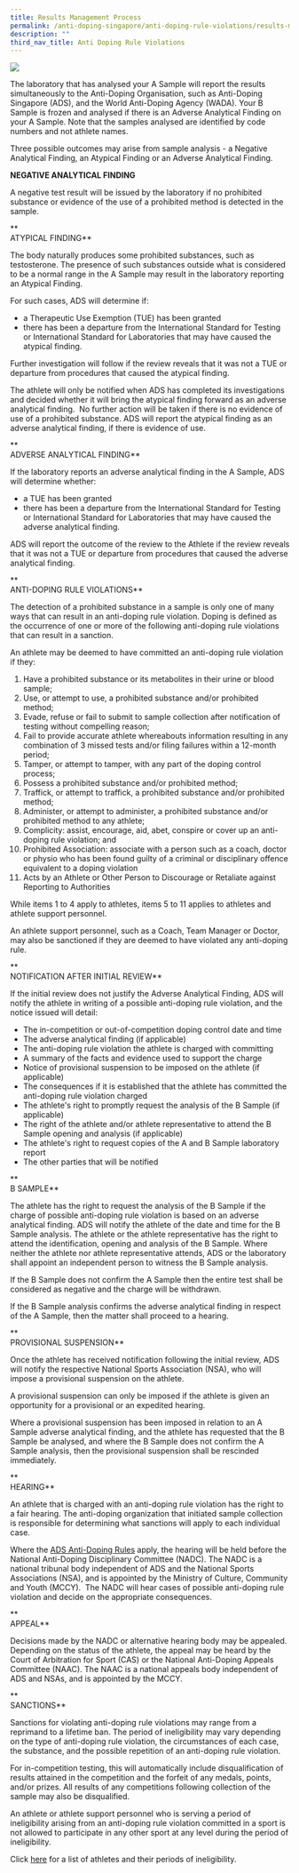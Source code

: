 ```yaml
---
title: Results Management Process
permalink: /anti-doping-singapore/anti-doping-rule-violations/results-management-process/
description: ""
third_nav_title: Anti Doping Rule Violations
---
```

![](/images/What%20We%20Do/Anti%20Doping%20Singapore/Anti%20Doping%20Rule%20Violations/Fair_Hearing.png)

The laboratory that has analysed your A Sample will report the results simultaneously to the Anti-Doping Organisation, such as Anti-Doping Singapore (ADS), and the World Anti-Doping Agency (WADA). Your B Sample is frozen and analysed if there is an Adverse Analytical Finding on your A Sample. Note that the samples analysed are identified by code numbers and not athlete names.

Three possible outcomes may arise from sample analysis - a Negative Analytical Finding, an Atypical Finding or an Adverse Analytical Finding.

**NEGATIVE ANALYTICAL FINDING**

A negative test result will be issued by the laboratory if no prohibited substance or evidence of the use of a prohibited method is detected in the sample.

**  
ATYPICAL FINDING**

The body naturally produces some prohibited substances, such as testosterone. The presence of such substances outside what is considered to be a normal range in the A Sample may result in the laboratory reporting an Atypical Finding.

For such cases, ADS will determine if:

*   a Therapeutic Use Exemption (TUE) has been granted
*   there has been a departure from the International Standard for Testing or International Standard for Laboratories that may have caused the atypical finding.

Further investigation will follow if the review reveals that it was not a TUE or departure from procedures that caused the atypical finding.

The athlete will only be notified when ADS has completed its investigations and decided whether it will bring the atypical finding forward as an adverse analytical finding.  No further action will be taken if there is no evidence of use of a prohibited substance. ADS will report the atypical finding as an adverse analytical finding, if there is evidence of use.

**  
ADVERSE ANALYTICAL FINDING**

If the laboratory reports an adverse analytical finding in the A Sample, ADS will determine whether:

*   a TUE has been granted
*   there has been a departure from the International Standard for Testing or International Standard for Laboratories that may have caused the adverse analytical finding.

ADS will report the outcome of the review to the Athlete if the review reveals that it was not a TUE or departure from procedures that caused the adverse analytical finding.

**  
ANTI-DOPING RULE VIOLATIONS**

The detection of a prohibited substance in a sample is only one of many ways that can result in an anti-doping rule violation. Doping is defined as the occurrence of one or more of the following anti-doping rule violations that can result in a sanction.

An athlete may be deemed to have committed an anti-doping rule violation if they:

1.  Have a prohibited substance or its metabolites in their urine or blood sample;
2.  Use, or attempt to use, a prohibited substance and/or prohibited method;
3.  Evade, refuse or fail to submit to sample collection after notification of testing without compelling reason;
4.  Fail to provide accurate athlete whereabouts information resulting in any combination of 3 missed tests and/or filing failures within a 12-month period;
5.  Tamper, or attempt to tamper, with any part of the doping control process;
6.  Possess a prohibited substance and/or prohibited method;
7.  Traffick, or attempt to traffick, a prohibited substance and/or prohibited method;
8.  Administer, or attempt to administer, a prohibited substance and/or prohibited method to any athlete; 
9.  Complicity: assist, encourage, aid, abet, conspire or cover up an anti-doping rule violation; and
10.  Prohibited Association: associate with a person such as a coach, doctor or physio who has been found guilty of a criminal or disciplinary offence equivalent to a doping violation
11.  Acts by an Athlete or Other Person to Discourage or Retaliate against Reporting to Authorities

While items 1 to 4 apply to athletes, items 5 to 11 applies to athletes and athlete support personnel.

An athlete support personnel, such as a Coach, Team Manager or Doctor, may also be sanctioned if they are deemed to have violated any anti-doping rule.

**  
NOTIFICATION AFTER INITIAL REVIEW**

If the initial review does not justify the Adverse Analytical Finding, ADS will notify the athlete in writing of a possible anti-doping rule violation, and the notice issued will detail:

*   The in-competition or out-of-competition doping control date and time
*   The adverse analytical finding (if applicable)
*   The anti-doping rule violation the athlete is charged with committing
*   A summary of the facts and evidence used to support the charge
*   Notice of provisional suspension to be imposed on the athlete (if applicable)
*   The consequences if it is established that the athlete has committed the anti-doping rule violation charged
*   The athlete's right to promptly request the analysis of the B Sample (if applicable)
*   The right of the athlete and/or athlete representative to attend the B Sample opening and analysis (if applicable)
*   The athlete's right to request copies of the A and B Sample laboratory report
*   The other parties that will be notified

**  
B SAMPLE**

The athlete has the right to request the analysis of the B Sample if the charge of possible anti-doping rule violation is based on an adverse analytical finding. ADS will notify the athlete of the date and time for the B Sample analysis. The athlete or the athlete representative has the right to attend the identification, opening and analysis of the B Sample. Where neither the athlete nor athlete representative attends, ADS or the laboratory shall appoint an independent person to witness the B Sample analysis.

If the B Sample does not confirm the A Sample then the entire test shall be considered as negative and the charge will be withdrawn.

If the B Sample analysis confirms the adverse analytical finding in respect of the A Sample, then the matter shall proceed to a hearing.

**  
PROVISIONAL SUSPENSION**

Once the athlete has received notification following the initial review, ADS will notify the respective National Sports Association (NSA), who will impose a provisional suspension on the athlete.

A provisional suspension can only be imposed if the athlete is given an opportunity for a provisional or an expedited hearing.

Where a provisional suspension has been imposed in relation to an A Sample adverse analytical finding, and the athlete has requested that the B Sample be analysed, and where the B Sample does not confirm the A Sample analysis, then the provisional suspension shall be rescinded immediately.

**  
HEARING**

An athlete that is charged with an anti-doping rule violation has the right to a fair hearing. The anti-doping organization that initiated sample collection is responsible for determining what sanctions will apply to each individual case.

Where the [ADS Anti-Doping Rules](https://www.sportsingapore.gov.sg/Athletes-Coaches/Anti-Doping-Singapore/Resources/Policies-and-Forms) apply, the hearing will be held before the National Anti-Doping Disciplinary Committee (NADC). The NADC is a national tribunal body independent of ADS and the National Sports Associations (NSA), and is appointed by the Ministry of Culture, Community and Youth (MCCY).  The NADC will hear cases of possible anti-doping rule violation and decide on the appropriate consequences.

**  
APPEAL**

Decisions made by the NADC or alternative hearing body may be appealed. Depending on the status of the athlete, the appeal may be heard by the Court of Arbitration for Sport (CAS) or the National Anti-Doping Appeals Committee (NAAC). The NAAC is a national appeals body independent of ADS and NSAs, and is appointed by the MCCY.

**  
SANCTIONS**

Sanctions for violating anti-doping rule violations may range from a reprimand to a lifetime ban. The period of ineligibility may vary depending on the type of anti-doping rule violation, the circumstances of each case, the substance, and the possible repetition of an anti-doping rule violation.

For in-competition testing, this will automatically include disqualification of results attained in the competition and the forfeit of any medals, points, and/or prizes. All results of any competitions following collection of the sample may also be disqualified.

An athlete or athlete support personnel who is serving a period of ineligibility arising from an anti-doping rule violation committed in a sport is not allowed to participate in any other sport at any level during the period of ineligibility.

Click [here](/anti-doping-rule-violations/sanctions) for a list of athletes and their periods of ineligibility.